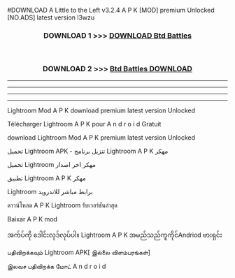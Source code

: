 #DOWNLOAD A Little to the Left v3.2.4 A P K [MOD] premium Unlocked [NO.ADS] latest version l3wzu 



<div align="center">

<h3>DOWNLOAD 1 >>> <a href="https://getmod1.web.app/?judule=Btd Battles">DOWNLOAD Btd Battles</a></h3><br>

<h3>DOWNLOAD 2 >>> <a href="https://getmod1.web.app/?judule=Btd Battles">Btd Battles DOWNLOAD </a></h3>

</div>


----------------------------------------------------------

----------------------------------------------------------

----------------------------------------------------------

----------------------------------------------------------


Lightroom  Mod A P K download premium latest version Unlocked

Télécharger  Lightroom  A P K pour A n d r o i d Gratuit

download Lightroom  Mod A P K premium latest version Unlocked

تحميل Lightroom  APK - تنزيل برنامج Lightroom  A P K مهكر

تحميل Lightroom  مهكر اخر اصدار

تطبيق Lightroom  A P K مهكر

Lightroom  برابط مباشر للاندرويد

ดาวน์โหลด A P K Lightroom  รับเวอร์ชันล่าสุด

Baixar A P K mod

အက်ပ်ကို ဒေါင်းလုဒ်လုပ်ပါ။ Lightroom  A P K အမည်သည်ကူကိုင်Andriod ဗားရှင်း

பதிவிறக்கவும் Lightroom  APK[ இல்லை விளம்பரங்கள்] 
 
இலவச பதிவிறக்க மோட் A n d r o i d



